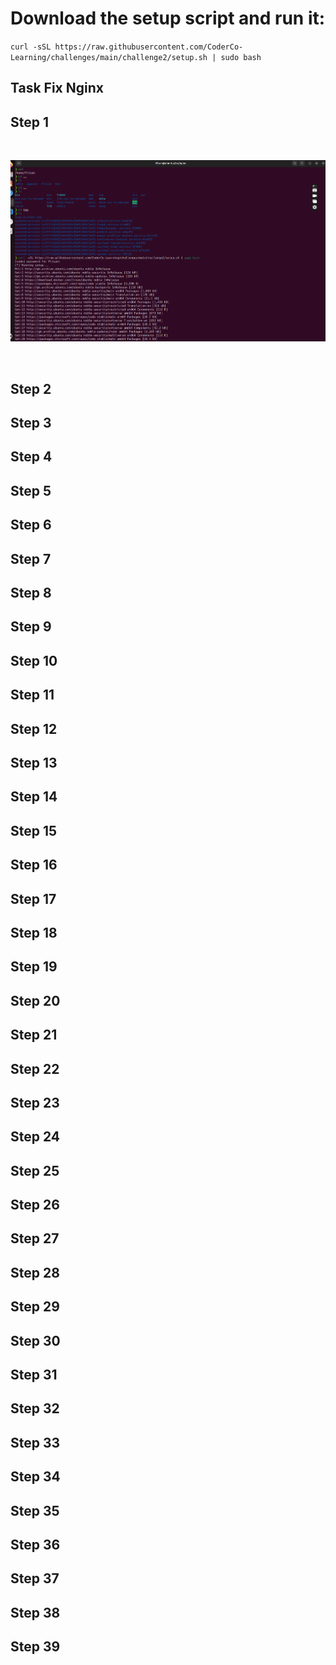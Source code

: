 # Download the setup script and run it:

`curl -sSL https://raw.githubusercontent.com/CoderCo-Learning/challenges/main/challenge2/setup.sh | sudo bash`

## Task Fix Nginx

## Step 1

<br>

![image1](images/codechal-pic-1.png)

<br>

## Step 2

## Step 3

## Step 4

## Step 5

## Step 6

## Step 7

## Step 8

## Step 9

## Step 10

## Step 11

## Step 12

## Step 13

## Step 14

## Step 15

## Step 16

## Step 17

## Step 18

## Step 19

## Step 20

## Step 21

## Step 22

## Step 23

## Step 24

## Step 25

## Step 26

## Step 27

## Step 28

## Step 29

## Step 30

## Step 31

## Step 32

## Step 33

## Step 34

## Step 35

## Step 36

## Step 37

## Step 38

## Step 39
